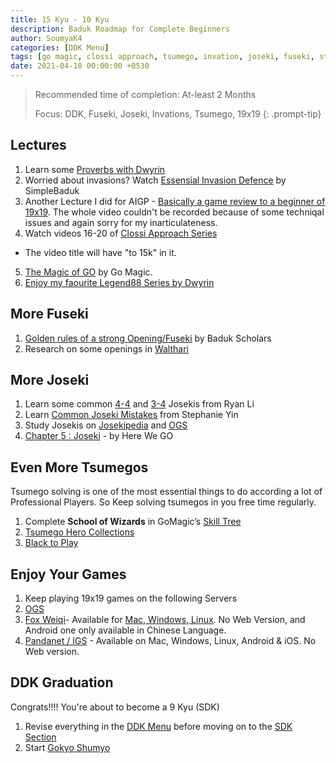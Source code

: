 ```yaml
---
title: 15 Kyu - 10 Kyu
description: Baduk Roadmap for Complete Beginners
author: SoumyaK4
categories: [DDK Menu]
tags: [go magic, clossi approach, tsumego, invation, joseki, fuseki, styles of play, 19x19, ddk revision]
date: 2021-04-10 00:00:00 +0530
---
```


> Recommended time of completion: At-least 2 Months
>
> Focus: DDK, Fuseki, Joseki, Invations, Tsumego, 19x19
{: .prompt-tip}


## Lectures

1. Learn some <a href="https://youtube.com/playlist?list=PLv4MbeLo6yXnbkdZjZVClGf85i-HgxlNB&si=SAcPxU6c0CmhMO3J"
   target="_blank">Proverbs with Dwyrin</a>
2. Worried about invasions? Watch <a href="https://youtu.be/I_OxUfYaUxA?si=7fFAahO4GA8kejp5" target="_blank">Essensial
   Invasion Defence</a> by SimpleBaduk
3. Another Lecture I did for AIGP - <a href="https://www.youtube.com/watch?v=m8YFwAy8Chs" target="_blank">Basically a
   game review to a beginner of 19x19</a>. The whole video couldn't be recorded because of some techniqal issues and
again sorry for my inarticulateness.
4. Watch videos 16-20 of <a
   href="https://youtube.com/playlist?list=PL5mVjO5OFYSymMy2Mixl7E5vpwFDO_0B4&si=C_V23Nfre_AJsK2M"
   target="_blank">Clossi Approach Series</a>
- The video title will have "to 15k" in it.
5. <a href="https://youtube.com/playlist?list=PL4DLlaT_bvDGzWXn79gfbguceUTHEXhnZ&si=7p2LlHpVhMCd96CN"
   target="_blank">The Magic of GO</a> by Go Magic.
6. <a href="https://youtube.com/playlist?list=PLcp64-DMUgeGee_UhonIGm2Sqf4yT-Afx&si=pwh4xvsZrHOEyawa"
   target="_blank">Enjoy my faourite Legend88 Series by Dwyrin</a>

## More Fuseki

1. <a href="https://www.youtube.com/watch?v=r6LEmftsG2g" target="_blank">Golden rules of a strong Opening/Fuseki</a> by
Baduk Scholars
2. Research on some openings in <a href="https://ps.waltheri.net/" target="_blank">Walthari</a>

## More Joseki

1. Learn some common <a href="https://youtu.be/XTjCM_dLYvM?si=IVTWlaeVaoewje56" target="_blank">4-4</a> and <a
   href="https://youtu.be/4q09Gq2C7-Y?si=Cjph03ztyJdMS1kx" target="_blank">3-4</a> Josekis from Ryan Li
2. Learn <a href="https://youtu.be/N4TkdUpRJjU?si=bwjrROpw9egar2fW" target="_blank">Common Joseki Mistakes</a> from
Stephanie Yin
3. Study Josekis on <a href="https://www.josekipedia.com/" target="_blank">Josekipedia</a> and <a href="https://online-go.com/joseki/" target="_blank">OGS</a>
4. <a href="https://youtube.com/playlist?list=PLsIslX1eRChLX1hnK0phW0EGiME2zp9rc&si=wJI3I0vlbZjiT0Om" target="_blank">Chapter 5 : Joseki</a> - by Here We GO


## Even More Tsumegos
Tsumego solving is one of the most essential things to do according a lot of Professional Players. So Keep solving
tsumegos in you free time regularly.

1. Complete **School of Wizards** in GoMagic’s <a href="https://gomagic.org/go-problems/" target="_blank">Skill Tree</a>
2. <a href="https://tsumego-hero.com/sets" target="_blank">Tsumego Hero Collections</a>
3. <a href="https://blacktoplay.com" target="_blank">Black to Play</a>

## Enjoy Your Games

1. Keep playing 19x19 games on the following Servers
1. <a href="https://online-go.com/" target="_blank">OGS</a>
2. <a href="https://www.foxwq.com/ " target="_blank">Fox Weiqi</a>- Available for <a href="https://openfoxwq.github.io/"
   target="_blank">Mac, Windows, Linux</a>. No Web Version, and Android one only available in Chinese Language.
3. <a href="https://pandanet-igs.com/communities/pandanet" target="_blank">Pandanet / IGS</a> - Available on Mac,
Windows, Linux, Android & iOS. No Web version.

## DDK Graduation
Congrats!!!! You're about to become a 9 Kyu (SDK)

1. Revise everything in the [DDK Menu](/categories/ddk-menu) before moving on to the [SDK
Section](/posts/sdk)
2. Start <a href="https://www.youtube.com/@HereWeGameOfGo/playlists" target="_blank">Gokyo Shumyo</a>
